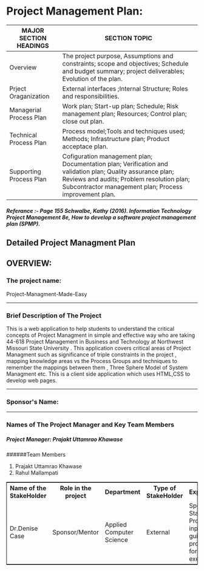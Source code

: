# Project Management Plan:


MAJOR SECTION HEADINGS|SECTION TOPIC|
---|---|
Overview |The project purpose, Assumptions and constraints; scope and objectives; Schedule and budget summary; project deliverables; Evolution of the plan. 
Prject Oraganization |External interfaces ;Internal Structure;  Roles and responsibilities.
Managerial Process Plan | Work plan; Start-up plan;  Schedule; Risk management plan; Resources; Control plan;  close out plan.
Technical Process Plan |Process model;Tools and techniques used;  Methods; Infrastructure plan; Product acceptace plan.
Supporting Process Plan |Cofiguration management plan;  Documentation plan; Verification and validation plan; Quality assurance plan; Reviews and audits; Problem resolution plan; Subcontractor management plan; Process improvement plan.

##### Referance :- Page 155 Schwalbe, Kathy (2016). Information Technology Project Management 8e, How to develop a software project management plan (SPMP).

## Detailed Project Managment Plan

## OVERVIEW:

### The project name:

Project-Managment-Made-Easy

<hr>

### Brief Description of The Project

This is a web application to help students to understand the critical concepts of Project Managment in simple and effective way who are taking 44-618 Project Management in Business and Technology at Northwest Missouri State University . This application covers critical areas of Project Managment such as significance of triple constraints in the project , mapping knowledge areas vs the Process Groups and techniques to remember the mappings between them , Three Sphere Model of System Managment etc. This is a client side application which uses HTML,CSS to develop web pages.

<hr>

### Sponsor's Name:

<table style="width:100%;border: 1px solid black;">
  <tr>
    <th>Name of the StakeHolder</th>
    <th>Role in the project</th> 
<th>Department</th>
	<th>Type of StakeHolder</th>
	<th>Expectations</th>
	<th>Contact Info</th>
  </tr>
  <tr>
    <td>Dr.Denise Case</td>
    <td>Sponsor/Mentor</td> 
    <td>
	Applied Computer Science</td>
	 <td>External</td> 
	 <td>Sponsor, Key Stakeholder. Provides input and guidance to proceed forward the execution</td>
	  <td> Colden Hall 2280 ,  Maryville,Missouri</td> 
</tr>

  <hr>

  ### Names of The Project Manager and Key Team Members

  ##### Project Manager: Prajakt Uttamrao Khawase

  ######Team Members
   1. Prajakt Uttamrao Khawase<br>
   2. Rahul Mallampati<br>



